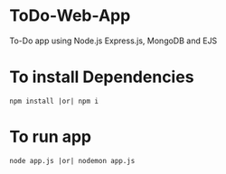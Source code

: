 # ToDo-Web-App
To-Do app using Node.js Express.js, MongoDB and EJS

# To install Dependencies

```
npm install |or| npm i
```

# To run app

```
node app.js |or| nodemon app.js
```

